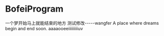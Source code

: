 # BofeiProgram
一个梦开始马上就能结束的地方
测试修改-----wangfer
A place where dreams begin and end soon.
aaaaooeeiiiiiiiiiuv
